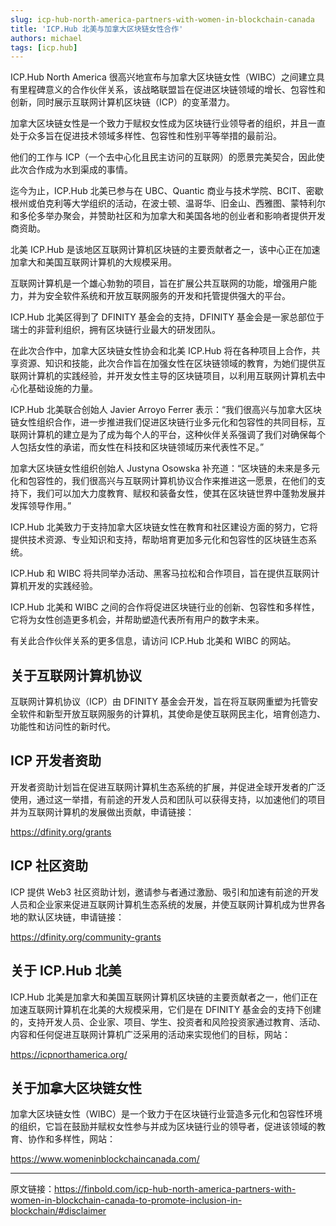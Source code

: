 ```yaml
---
slug: icp-hub-north-america-partners-with-women-in-blockchain-canada
title: 'ICP.Hub 北美与加拿大区块链女性合作'
authors: michael
tags: [icp.hub]
---
```


ICP.Hub North America 很高兴地宣布与加拿大区块链女性（WIBC）之间建立具有里程碑意义的合作伙伴关系，该战略联盟旨在促进区块链领域的增长、包容性和创新，同时展示互联网计算机区块链（ICP）的变革潜力。

<!--truncate-->

加拿大区块链女性是一个致力于赋权女性成为区块链行业领导者的组织，并且一直处于众多旨在促进技术领域多样性、包容性和性别平等举措的最前沿。

他们的工作与 ICP（一个去中心化且民主访问的互联网）的愿景完美契合，因此使此次合作成为水到渠成的事情。

迄今为止，ICP.Hub 北美已参与在 UBC、Quantic 商业与技术学院、BCIT、密歇根州或伯克利等大学组织的活动，在波士顿、温哥华、旧金山、西雅图、蒙特利尔和多伦多举办聚会，并赞助社区和为加拿大和美国各地的创业者和影响者提供开发商资助。

北美 ICP.Hub 是该地区互联网计算机区块链的主要贡献者之一，该中心正在加速加拿大和美国互联网计算机的大规模采用。

互联网计算机是一个雄心勃勃的项目，旨在扩展公共互联网的功能，增强用户能力，并为安全软件系统和开放互联网服务的开发和托管提供强大的平台。

ICP.Hub 北美区得到了 DFINITY 基金会的支持，DFINITY 基金会是一家总部位于瑞士的非营利组织，拥有区块链行业最大的研发团队。

在此次合作中，加拿大区块链女性协会和北美 ICP.Hub 将在各种项目上合作，共享资源、知识和技能，此次合作旨在加强女性在区块链领域的教育，为她们提供互联网计算机的实践经验，并开发女性主导的区块链项目，以利用互联网计算机去中心化基础设施的力量。

ICP.Hub 北美联合创始人 Javier Arroyo Ferrer 表示：“我们很高兴与加拿大区块链女性组织合作，进一步推进我们促进区块链行业多元化和包容性的共同目标，互联网计算机的建立是为了成为每个人的平台，这种伙伴关系强调了我们对确保每个人包括女性的承诺，而女性在科技和区块链领域历来代表性不足。”

加拿大区块链女性组织创始人 Justyna Osowska 补充道：“区块链的未来是多元化和包容性的，我们很高兴与互联网计算机协议合作来推进这一愿景，在他们的支持下，我们可以加大力度教育、赋权和装备女性，使其在区块链世界中蓬勃发展并发挥领导作用。”

ICP.Hub 北美致力于支持加拿大区块链女性在教育和社区建设方面的努力，它将提供技术资源、专业知识和支持，帮助培育更加多元化和包容性的区块链生态系统。

ICP.Hub 和 WIBC 将共同举办活动、黑客马拉松和合作项目，旨在提供互联网计算机开发的实践经验。

ICP.Hub 北美和 WIBC 之间的合作将促进区块链行业的创新、包容性和多样性，它将为女性创造更多机会，并帮助塑造代表所有用户的数字未来。

有关此合作伙伴关系的更多信息，请访问 ICP.Hub 北美和 WIBC 的网站。

## 关于互联网计算机协议

互联网计算机协议（ICP）由 DFINITY 基金会开发，旨在将互联网重塑为托管安全软件和新型开放互联网服务的计算机，其使命是使互联网民主化，培育创造力、功能性和访问性的新时代。

## ICP 开发者资助

开发者资助计划旨在促进互联网计算机生态系统的扩展，并促进全球开发者的广泛使用，通过这一举措，有前途的开发人员和团队可以获得支持，以加速他们的项目并为互联网计算机的发展做出贡献，申请链接：

https://dfinity.org/grants

## ICP 社区资助

ICP 提供 Web3 社区资助计划，邀请参与者通过激励、吸引和加速有前途的开发人员和企业家来促进互联网计算机生态系统的发展，并使互联网计算机成为世界各地的默认区块链，申请链接：

https://dfinity.org/community-grants

## 关于 ICP.Hub 北美

ICP.Hub 北美是加拿大和美国互联网计算机区块链的主要贡献者之一，他们正在加速互联网计算机在北美的大规模采用，它们是在 DFINITY 基金会的支持下创建的，支持开发人员、企业家、项目、学生、投资者和风险投资家通过教育、活动、内容和任何促进互联网计算机广泛采用的活动来实现他们的目标，网站：

https://icpnorthamerica.org/

## 关于加拿大区块链女性

加拿大区块链女性（WIBC）是一个致力于在区块链行业营造多元化和包容性环境的组织，它旨在鼓励并赋权女性参与并成为区块链行业的领导者，促进该领域的教育、协作和多样性，网站：

https://www.womeninblockchaincanada.com/

---

原文链接：https://finbold.com/icp-hub-north-america-partners-with-women-in-blockchain-canada-to-promote-inclusion-in-blockchain/#disclaimer
